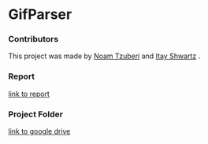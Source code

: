 # GifParser
### Contributors
This project was made by [Noam Tzuberi](https://github.com/noamTzuber) and [Itay Shwartz](https://github.com/itayshwartz1) .

### Report
[link to report](https://docs.google.com/document/d/1UL3KFr1pANn2Tplf4sBbhdReTbgQlSWqy_8c2gtwwuM/edit?usp=sharing)

### Project Folder
[link to google drive](https://drive.google.com/drive/u/0/folders/1Gh6IoVjbetmocC370Pyz8ZWhRExLDTxF)

